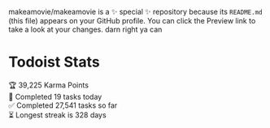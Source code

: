 makeamovie/makeamovie is a ✨ special ✨ repository because its `README.md` (this file) appears on your GitHub profile.
You can click the Preview link to take a look at your changes. darn right ya can

# Todoist Stats

<!-- TODO-IST:START -->
🏆  39,225 Karma Points           
🌸  Completed 19 tasks today           
✅  Completed 27,541 tasks so far           
⏳  Longest streak is 328 days
<!-- TODO-IST:END -->
